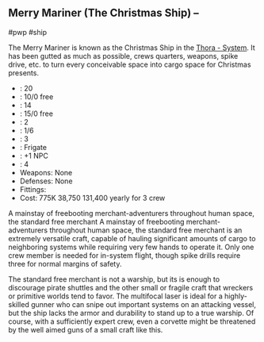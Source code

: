 ## Merry Mariner (The Christmas Ship) &ndash; [](STARS%20WITHOUT%20NUMBER,%20FREE%20EDITION%20-%20obsidian.md#Free%20Merchant|Free%20Merchant)
#pwp #ship 

The Merry Mariner is known as the Christmas Ship in the [Thora - System](Thora%20-%20System.md).  It has been gutted as much as possible, crews quarters, weapons, spike drive, etc.  to turn every conceivable space into cargo space for Christmas presents. 

- [](STARS%20WITHOUT%20NUMBER,%20FREE%20EDITION%20-%20obsidian.md#^starship-hit-points|HP): 20
- [](STARS%20WITHOUT%20NUMBER,%20FREE%20EDITION%20-%20obsidian.md#^starship-power|Power): 10/0 free
- [](STARS%20WITHOUT%20NUMBER,%20FREE%20EDITION%20-%20obsidian.md#^starship-armor-class|AC): 14
- [](STARS%20WITHOUT%20NUMBER,%20FREE%20EDITION%20-%20obsidian.md#^starship-mass|Mass): 15/0 free
- [](STARS%20WITHOUT%20NUMBER,%20FREE%20EDITION%20-%20obsidian.md#^starship-armor|Armor): 2
- [](STARS%20WITHOUT%20NUMBER,%20FREE%20EDITION%20-%20obsidian.md#^starship-crew|Crew): 1/6
- [](STARS%20WITHOUT%20NUMBER,%20FREE%20EDITION%20-%20obsidian.md#^starship-speed|Speed): 3
- [](STARS%20WITHOUT%20NUMBER,%20FREE%20EDITION%20-%20obsidian.md#^starship-hull-class|Hull%20Class): Frigate
- [](STARS%20WITHOUT%20NUMBER,%20FREE%20EDITION%20-%20obsidian.md#^starship-npc-crew-skill-modifier|Crew%20Skill): +1 NPC
- [](STARS%20WITHOUT%20NUMBER,%20FREE%20EDITION%20-%20obsidian.md#^starship-npc-crew-skill-modifier|CP): 4
- Weapons: None
- Defenses: None
- Fittings:
  [](STARS%20WITHOUT%20NUMBER,%20FREE%20EDITION%20-%20obsidian.md#^system-drive|System%20Drive)
  [](STARS%20WITHOUT%20NUMBER,%20FREE%20EDITION%20-%20obsidian.md#^starship-fittings-cargo-space|200%20tons%20of%20cargo%20space)
  [](STARS%20WITHOUT%20NUMBER,%20FREE%20EDITION%20-%20obsidian.md#^starship-fittings-atmospheric-configuration|Atmospheric%20Configuration)
  [](STARS%20WITHOUT%20NUMBER,%20FREE%20EDITION%20-%20obsidian.md#^starship-fittings-fuel-scoops|Fuel%20Scoops)
- Cost:
  775K [](STARS%20WITHOUT%20NUMBER,%20FREE%20EDITION%20-%20obsidian.md#^starship-cost|base%20price)
  38,750 [](STARS%20WITHOUT%20NUMBER,%20FREE%20EDITION%20-%20obsidian.md#Six-Month%20Maintenance|maintenance)
  131,400 yearly [](STARS%20WITHOUT%20NUMBER,%20FREE%20EDITION%20-%20obsidian.md#^starship-crew-cost|crew%20cost) for 3 crew

A mainstay of freebooting merchant-adventurers throughout human space, the standard free merchant A mainstay of freebooting merchant-adventurers throughout human space, the standard free merchant is an extremely versatile craft, capable of hauling significant amounts of cargo to neighboring systems while requiring very few hands to operate it. Only one crew member is needed for in-system flight, though spike drills require three for normal margins of safety.

The standard free merchant is not a warship, but its  [](STARS%20WITHOUT%20NUMBER,%20FREE%20EDITION%20-%20obsidian.md#^starship-weaponry-sandthrower|Sandthrower) is enough to discourage pirate shuttles and the other small or fragile craft that wreckers or primitive worlds tend to favor. The multifocal laser is ideal for a highly-skilled gunner who can snipe out important systems on an attacking vessel, but the ship lacks the armor and durability to stand up to a true warship. Of course, with a sufficiently expert crew, even a corvette might be threatened by the well aimed guns of a small craft like this.